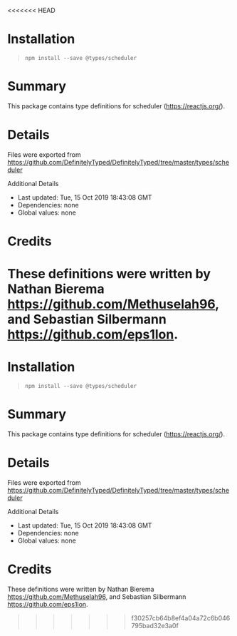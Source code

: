 <<<<<<< HEAD
# Installation
> `npm install --save @types/scheduler`

# Summary
This package contains type definitions for scheduler (https://reactjs.org/).

# Details
Files were exported from https://github.com/DefinitelyTyped/DefinitelyTyped/tree/master/types/scheduler

Additional Details
 * Last updated: Tue, 15 Oct 2019 18:43:08 GMT
 * Dependencies: none
 * Global values: none

# Credits
These definitions were written by Nathan Bierema <https://github.com/Methuselah96>, and Sebastian Silbermann <https://github.com/eps1lon>.
=======
# Installation
> `npm install --save @types/scheduler`

# Summary
This package contains type definitions for scheduler (https://reactjs.org/).

# Details
Files were exported from https://github.com/DefinitelyTyped/DefinitelyTyped/tree/master/types/scheduler

Additional Details
 * Last updated: Tue, 15 Oct 2019 18:43:08 GMT
 * Dependencies: none
 * Global values: none

# Credits
These definitions were written by Nathan Bierema <https://github.com/Methuselah96>, and Sebastian Silbermann <https://github.com/eps1lon>.
>>>>>>> f30257cb64b8ef4a04a72c6b046795bad32e3a0f
